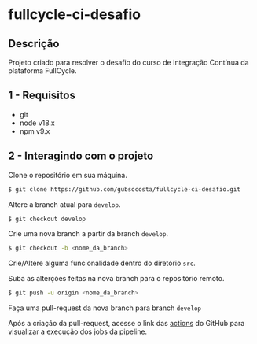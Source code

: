 # fullcycle-ci-desafio


## Descrição
Projeto criado para resolver o desafio do curso de Integração Contínua da plataforma FullCycle.

## 1 - Requisitos
- git
- node v18.x
- npm v9.x

## 2 - Interagindo com o projeto
Clone o repositório em sua máquina.
```bash
$ git clone https://github.com/gubsocosta/fullcycle-ci-desafio.git
```

Altere a branch atual para `develop`.
```bash
$ git checkout develop
```

Crie uma nova branch a partir da branch `develop`.
```bash
$ git checkout -b <nome_da_branch>
```

Crie/Altere alguma funcionalidade dentro do diretório `src`.

Suba as alterções feitas na nova branch para o repositório remoto.
```bash
$ git push -u origin <nome_da_branch>
```

Faça uma pull-request da nova branch para branch `develop`

Após a criação da pull-request, acesse o link das [actions](https://github.com/gubsocosta/fullcycle-ci-desafio/actions)
do GitHub para visualizar a execução dos jobs da pipeline.